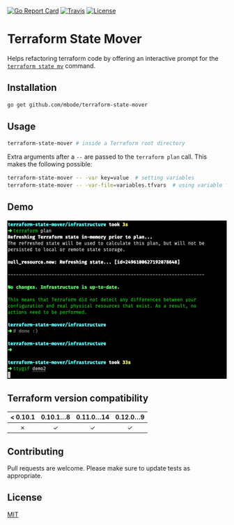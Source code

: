 [![Go Report Card](https://goreportcard.com/badge/github.com/mbode/terraform-state-mover)](https://goreportcard.com/report/github.com/mbode/terraform-state-mover)
[![Travis](https://img.shields.io/travis/mbode/terraform-state-mover)](https://travis-ci.org/mbode/terraform-state-mover)
[![License](https://img.shields.io/github/license/mbode/terraform-state-mover)](https://github.com/mbode/terraform-state-mover/blob/master/LICENSE)

# Terraform State Mover

Helps refactoring terraform code by offering an interactive prompt for the [`terraform state mv`](https://www.terraform.io/docs/commands/state/mv.html) command.

## Installation

```bash
go get github.com/mbode/terraform-state-mover
```

## Usage

```bash
terraform-state-mover # inside a Terraform root directory
```

Extra arguments after a `--` are passed to the `terraform plan` call. This makes the following possible:
```bash
terraform-state-mover -- -var key=value  # setting variables
terraform-state-mover -- -var-file=variables.tfvars  # using variable files
```

## Demo

![](demo.gif)

## Terraform version compatibility

| < 0.10.1 | 0.10.1…8 | 0.11.0…14 | 0.12.0…9 | 
|:--------:|:--------:|:---------:|:--------:|
| ✗        | ✓        | ✓         | ✓        |

## Contributing
Pull requests are welcome. Please make sure to update tests as appropriate.

## License
[MIT](https://choosealicense.com/licenses/mit/)
